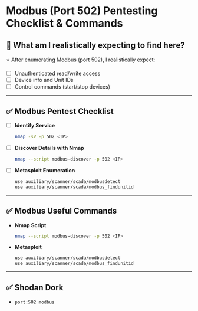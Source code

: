 # Modbus (Port 502) Pentesting Checklist & Commands

## 🎯 What am I realistically expecting to find here?

⭐ After enumerating Modbus (port 502), I realistically expect:

- [ ] Unauthenticated read/write access
- [ ] Device info and Unit IDs
- [ ] Control commands (start/stop devices)

---

## ✅ Modbus Pentest Checklist

- [ ] **Identify Service**
    ```bash
    nmap -sV -p 502 <IP>
    ```

- [ ] **Discover Details with Nmap**
    ```bash
    nmap --script modbus-discover -p 502 <IP>
    ```

- [ ] **Metasploit Enumeration**
    ```bash
    use auxiliary/scanner/scada/modbusdetect
    use auxiliary/scanner/scada/modbus_findunitid
    ```

---

## ✅ Modbus Useful Commands

- **Nmap Script**
    ```bash
    nmap --script modbus-discover -p 502 <IP>
    ```

- **Metasploit**
    ```bash
    use auxiliary/scanner/scada/modbusdetect
    use auxiliary/scanner/scada/modbus_findunitid
    ```

---

## ✅ Shodan Dork

- `port:502 modbus`
